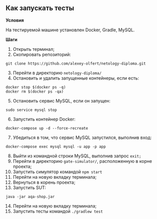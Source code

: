 ## Как запускать тесты

**Условия**

На тестируемой машине установлен Docker, Gradle, MySQL.

**Шаги**

1. Открыть терминал;
2. Скопировать репозиторий:
```
git clone https://github.com/alexey-olfert/netology-diploma.git
```
3. Перейти в директорию `netology-diploma/`
4. Остановить и удалить запущенные контейнеры, если есть:
```
docker stop $(docker ps -q)
docker rm $(docker ps -qa)
```
5. Остановить сервис MySQL, если он запущен:
```
sudo service mysql stop
```
6. Запустить контейнер Docker:
```
docker-compose up -d --force-recreate
```
7. Убедиться в том, что сервис MySQL запустился, выполнив вход:
```
docker-compose exec mysql mysql -u app -p app
```
8. Выйти из командной строки MySQL, выполнив запрос `exit;`
9. Перейти в директорию `gate-simulator/`, расположенную в корне проекта;
10. Запустить симулятор командой `npm start`
11. Перейти на новую вкладку терминала;
12. Вернуться в корень проекта;
13. Запустить SUT:
```
java -jar aqa-shop.jar
```
14. Перейти на новую вкладку терминала;
15. Запустить тесты командой `./gradlew test`
